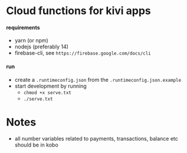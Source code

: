 # Cloud functions for kivi apps

#### requirements

- yarn (or npm)
- nodejs (preferably 14)
- firebase-cli, see `https://firebase.google.com/docs/cli`

#### run

- create a `.runtimeconfig.json` from the `.runtimeconfig.json.example`
- start development by running
  - `chmod +x serve.txt`
  - `./serve.txt`

# Notes

- all number variables related to payments, transactions, balance etc should be in kobo
